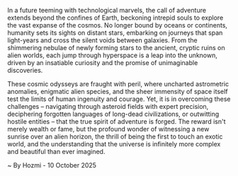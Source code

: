 
In a future teeming with technological marvels, the call of adventure extends beyond the confines of Earth, beckoning intrepid souls to explore the vast expanse of the cosmos. No longer bound by oceans or continents, humanity sets its sights on distant stars, embarking on journeys that span light-years and cross the silent voids between galaxies. From the shimmering nebulae of newly forming stars to the ancient, cryptic ruins on alien worlds, each jump through hyperspace is a leap into the unknown, driven by an insatiable curiosity and the promise of unimaginable discoveries.

These cosmic odysseys are fraught with peril, where uncharted astrometric anomalies, enigmatic alien species, and the sheer immensity of space itself test the limits of human ingenuity and courage. Yet, it is in overcoming these challenges – navigating through asteroid fields with expert precision, deciphering forgotten languages of long-dead civilizations, or outwitting hostile entities – that the true spirit of adventure is forged. The reward isn't merely wealth or fame, but the profound wonder of witnessing a new sunrise over an alien horizon, the thrill of being the first to touch an exotic world, and the understanding that the universe is infinitely more complex and beautiful than ever imagined.

~ By Hozmi - 10 October 2025
